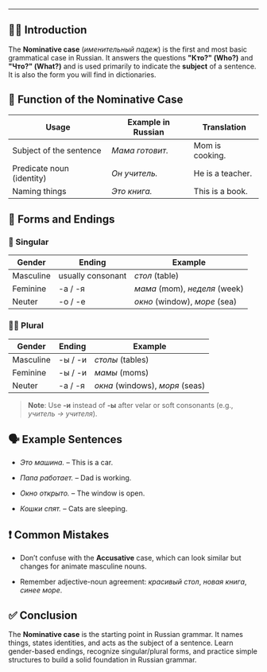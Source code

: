 
---
## 🧍‍♂️ Introduction

The **Nominative case** (_именительный падеж_) is the first and most basic grammatical case in Russian. It answers the questions **"Кто?" (Who?)** and **"Что?" (What?)** and is used primarily to indicate the **subject** of a sentence. It is also the form you will find in dictionaries.

## 📘 Function of the Nominative Case

|Usage|Example in Russian|Translation|
|---|---|---|
|Subject of the sentence|_Мама готовит._|Mom is cooking.|
|Predicate noun (identity)|_Он учитель._|He is a teacher.|
|Naming things|_Это книга._|This is a book.|

## 🧾 Forms and Endings

### 🧍 Singular

|Gender|Ending|Example|
|---|---|---|
|Masculine|usually consonant|_стол_ (table)|
|Feminine|-а / -я|_мама_ (mom), _неделя_ (week)|
|Neuter|-о / -е|_окно_ (window), _море_ (sea)|

### 🧍‍♀️ Plural

|Gender|Ending|Example|
|---|---|---|
|Masculine|-ы / -и|_столы_ (tables)|
|Feminine|-ы / -и|_мамы_ (moms)|
|Neuter|-а / -я|_окна_ (windows), _моря_ (seas)|

> **Note**: Use **-и** instead of **-ы** after velar or soft consonants (e.g., _учитель → учителя_).

## 🗣️ Example Sentences

- _Это машина._ – This is a car.
    
- _Папа работает._ – Dad is working.
    
- _Окно открыто._ – The window is open.
    
- _Кошки спят._ – Cats are sleeping.
    

## ❗ Common Mistakes

- Don’t confuse with the **Accusative** case, which can look similar but changes for animate masculine nouns.
    
- Remember adjective-noun agreement: _красивый стол_, _новая книга_, _синее море_.
    

## ✅ Conclusion

The **Nominative case** is the starting point in Russian grammar. It names things, states identities, and acts as the subject of a sentence. Learn gender-based endings, recognize singular/plural forms, and practice simple structures to build a solid foundation in Russian grammar.